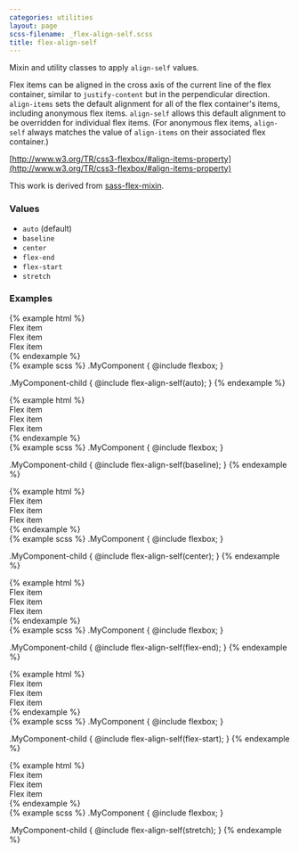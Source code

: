 ```yaml
---
categories: utilities
layout: page
scss-filename: _flex-align-self.scss
title: flex-align-self
---
```

Mixin and utility classes to apply `align-self` values.

Flex items can be aligned in the cross axis of the current line of the flex container, similar to `justify-content` but in the perpendicular direction. `align-items` sets the default alignment for all of the flex container's items, including anonymous flex items. `align-self` allows this default alignment to be overridden for individual flex items. (For anonymous flex items, `align-self` always matches the value of `align-items` on their associated flex container.)

[http://www.w3.org/TR/css3-flexbox/#align-items-property](http://www.w3.org/TR/css3-flexbox/#align-items-property)

This work is derived from [sass-flex-mixin](https://github.com/mastastealth/sass-flex-mixin).

### Values
* `auto` (default)
* `baseline`
* `center`
* `flex-end`
* `flex-start`
* `stretch`

### Examples
<div class="DocsExample DocsExample--grouped DocsExample--labelUtilityClasses">
{% example html %}
<div class="u-flexbox">
  <div class="u-background-color--gray-14">Flex item</div>
  <div class="u-background-color--gray-12 u-flex-align-self--auto">Flex item</div>
  <div class="u-background-color--gray-13">Flex item</div>
</div>
{% endexample %}
</div>

<div class="DocsExample DocsExample--labelMixins DocsExample--renderHidden">
{% example scss %}
.MyComponent {
  @include flexbox;
}

.MyComponent-child {
  @include flex-align-self(auto);
}
{% endexample %}
</div>


<div class="DocsExample DocsExample--grouped DocsExample--labelUtilityClasses">
{% example html %}
<div class="u-flexbox">
  <div class="u-background-color--gray-14">Flex item</div>
  <div class="u-background-color--gray-12 u-flex-align-self--baseline">Flex item</div>
  <div class="u-background-color--gray-13">Flex item</div>
</div>
{% endexample %}
</div>

<div class="DocsExample DocsExample--labelMixins DocsExample--renderHidden">
{% example scss %}
.MyComponent {
  @include flexbox;
}

.MyComponent-child {
  @include flex-align-self(baseline);
}
{% endexample %}
</div>


<div class="DocsExample DocsExample--grouped DocsExample--labelUtilityClasses">
{% example html %}
<div class="u-flexbox">
  <div class="u-background-color--gray-14">Flex item</div>
  <div class="u-background-color--gray-12 u-flex-align-self--center">Flex item</div>
  <div class="u-background-color--gray-13">Flex item</div>
</div>
{% endexample %}
</div>

<div class="DocsExample DocsExample--labelMixins DocsExample--renderHidden">
{% example scss %}
.MyComponent {
  @include flexbox;
}

.MyComponent-child {
  @include flex-align-self(center);
}
{% endexample %}
</div>


<div class="DocsExample DocsExample--grouped DocsExample--labelUtilityClasses">
{% example html %}
<div class="u-flexbox">
  <div class="u-background-color--gray-14">Flex item</div>
  <div class="u-background-color--gray-12 u-flex-align-self--flex-end">Flex item</div>
  <div class="u-background-color--gray-13">Flex item</div>
</div>
{% endexample %}
</div>

<div class="DocsExample DocsExample--labelMixins DocsExample--renderHidden">
{% example scss %}
.MyComponent {
  @include flexbox;
}

.MyComponent-child {
  @include flex-align-self(flex-end);
}
{% endexample %}
</div>


<div class="DocsExample DocsExample--grouped DocsExample--labelUtilityClasses">
{% example html %}
<div class="u-flexbox">
  <div class="u-background-color--gray-14">Flex item</div>
  <div class="u-background-color--gray-12 u-flex-align-self--flex-start">Flex item</div>
  <div class="u-background-color--gray-13">Flex item</div>
</div>
{% endexample %}
</div>

<div class="DocsExample DocsExample--labelMixins DocsExample--renderHidden">
{% example scss %}
.MyComponent {
  @include flexbox;
}

.MyComponent-child {
  @include flex-align-self(flex-start);
}
{% endexample %}
</div>


<div class="DocsExample DocsExample--grouped DocsExample--labelUtilityClasses">
{% example html %}
<div class="u-flexbox">
  <div class="u-background-color--gray-14">Flex item</div>
  <div class="u-background-color--gray-12 u-flex-align-self--stretch">Flex item</div>
  <div class="u-background-color--gray-13">Flex item</div>
</div>
{% endexample %}
</div>

<div class="DocsExample DocsExample--labelMixins DocsExample--renderHidden">
{% example scss %}
.MyComponent {
  @include flexbox;
}

.MyComponent-child {
  @include flex-align-self(stretch);
}
{% endexample %}
</div>
